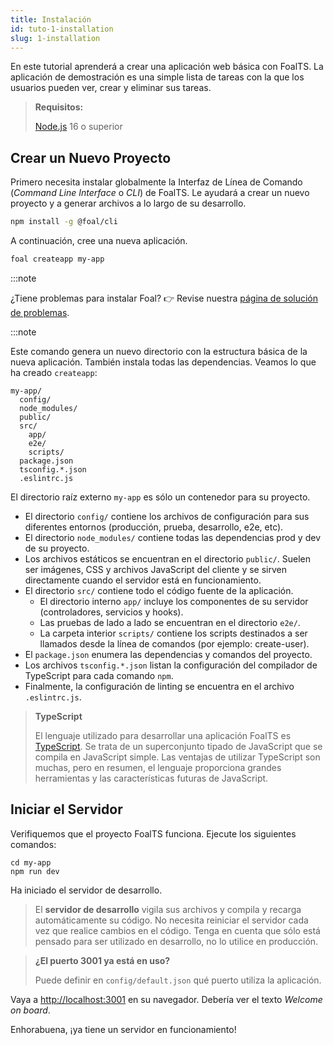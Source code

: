 ```yaml
---
title: Instalación
id: tuto-1-installation
slug: 1-installation
---
```


En este tutorial aprenderá a crear una aplicación web básica con FoalTS. La aplicación de demostración es una simple lista de tareas con la que los usuarios pueden ver, crear y eliminar sus tareas.

> **Requisitos:**
>
> [Node.js](https://nodejs.org/en/) 16 o superior

## Crear un Nuevo Proyecto

Primero necesita instalar globalmente la Interfaz de Línea de Comando (*Command Line Interface* o *CLI*) de FoalTS. Le ayudará a crear un nuevo proyecto y a generar archivos a lo largo de su desarrollo.

```sh
npm install -g @foal/cli
```

A continuación, cree una nueva aplicación.

```sh
foal createapp my-app
```

:::note

¿Tiene problemas para instalar Foal? 👉 Revise nuestra [página de solución de problemas](./installation-troubleshooting).

:::note

Este comando genera un nuevo directorio con la estructura básica de la nueva aplicación. También instala todas las dependencias. Veamos lo que ha creado `createapp`:

```shell
my-app/
  config/
  node_modules/
  public/
  src/
    app/
    e2e/
    scripts/
  package.json
  tsconfig.*.json
  .eslintrc.js
```

El directorio raíz externo `my-app` es sólo un contenedor para su proyecto.
- El directorio `config/` contiene los archivos de configuración para sus diferentes entornos (producción, prueba, desarrollo, e2e, etc).
- El directorio `node_modules/` contiene todas las dependencias prod y dev de su proyecto.
- Los archivos estáticos se encuentran en el directorio `public/`. Suelen ser imágenes, CSS y archivos JavaScript del cliente y se sirven directamente cuando el servidor está en funcionamiento.
- El directorio `src/` contiene todo el código fuente de la aplicación.
  - El directorio interno `app/` incluye los componentes de su servidor (controladores, servicios y hooks).
  - Las pruebas de lado a lado se encuentran en el directorio `e2e/`.
  - La carpeta interior `scripts/` contiene los scripts destinados a ser llamados desde la línea de comandos (por ejemplo: create-user).
- El `package.json` enumera las dependencias y comandos del proyecto.
- Los archivos `tsconfig.*.json` listan la configuración del compilador de TypeScript para cada comando `npm`.
- Finalmente, la configuración de linting se encuentra en el archivo `.eslintrc.js`.

> **TypeScript**
>
> El lenguaje utilizado para desarrollar una aplicación FoalTS es [TypeScript](https://www.typescriptlang.org/). Se trata de un superconjunto tipado de JavaScript que se compila en JavaScript simple. Las ventajas de utilizar TypeScript son muchas, pero en resumen, el lenguaje proporciona grandes herramientas y las características futuras de JavaScript.

## Iniciar el Servidor

Verifiquemos que el proyecto FoalTS funciona. Ejecute los siguientes comandos:

```
cd my-app
npm run dev
```

Ha iniciado el servidor de desarrollo.

> El **servidor de desarrollo** vigila sus archivos y compila y recarga automáticamente su código. No necesita reiniciar el servidor cada vez que realice cambios en el código. Tenga en cuenta que sólo está pensado para ser utilizado en desarrollo, no lo utilice en producción.


> **¿El puerto 3001 ya está en uso?**
>
> Puede definir en `config/default.json` qué puerto utiliza la aplicación.

Vaya a [http://localhost:3001](http://localhost:3001) en su navegador. Debería ver el texto *Welcome on board*.

Enhorabuena, ¡ya tiene un servidor en funcionamiento!
